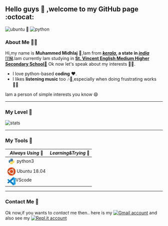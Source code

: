 ## Hello guys :wave: ,welcome to my GitHub page :octocat:
![ubuntu](https://img.shields.io/badge/ubuntu-E95420?logo=ubuntu&logoColor=white&style=?style=flat-square&logo=appveyor)
:blue_heart:
![python](https://img.shields.io/badge/python%20-%2314354C.svg?&style=?style=flat-square&logo=appveyor&logo=python&logoColor=white)
### About Me :raising_hand_man:
Hi,my name is **Muhammed Midhlaj** :child:,Iam from **[_kerala_](https://en.wikipedia.org/wiki/Kerala), a state in [_india_:india:](https://en.wikipedia.org/wiki/India)**.Iam currently Iam studying in __[St. Vincent English Medium Higher Secondary School:school:](https://www.svhsspala.edu.in/home/more/)__
Ok now let's speak about my interests :man_shrugging:.

+ I love python-based **coding** :heart:.
+ I likes **listening music** too :notes::musical_note:,especially when doing frustrating works :bowing_man:

Iam a person of simple interests you know :smile:
***

### My Level :abacus:

![stats](https://github-readme-stats.vercel.app/api?username=Midhlaj2006&&show_icons=true&title_color=09e8b3&icon_color=3ac1ff&text_color=b6fbff&bg_color=05,0F2027,203A43)
***

### My Tools :toolbox:

| _Always Using_ :100: | _Learning&Trying_ :notebook_with_decorative_cover:
| ----------- | ----------- |
| <img align="center" alt="python3" width="26px" src="https://raw.githubusercontent.com/github/explore/80688e429a7d4ef2fca1e82350fe8e3517d3494d/topics/python/python.png" /> python3 |  | 
| <img align="center" alt="ubuntu" width="26px" src="https://raw.githubusercontent.com/github/explore/80688e429a7d4ef2fca1e82350fe8e3517d3494d/topics/ubuntu/ubuntu.png" /> Ubuntu 18.04 | |
| <img align="left" alt="VScode" width="26px" src="https://raw.githubusercontent.com/github/explore/80688e429a7d4ef2fca1e82350fe8e3517d3494d/topics/visual-studio-code/visual-studio-code.png" />VScode |
***
### Contact Me :busts_in_silhouette:

Ok now,if you wants to _contact_ me then..
here is my [![Gmail account](https://img.shields.io/badge/gmail-D14836?&style=flat&logo=gmail&logoColor=white)](mailto:midlajkalathil2006@gmail.com) and also see my [![Repl.it account](https://img.shields.io/badge/Repl.it-10171a?style=flat&logo=repl.it&logoColor=white)](https://repl.it/@Midhlaj2006)

<!--
<img align="center" alt="" width="26px" src="" />

-->
